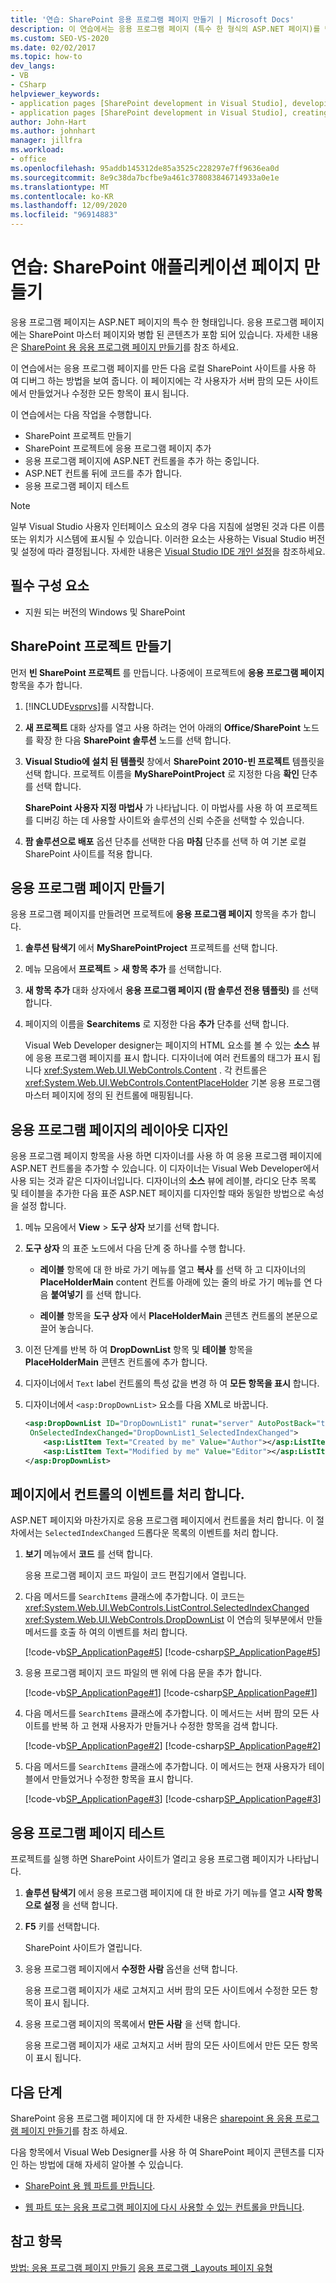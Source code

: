 ```yaml
---
title: '연습: SharePoint 응용 프로그램 페이지 만들기 | Microsoft Docs'
description: 이 연습에서는 응용 프로그램 페이지 (특수 한 형식의 ASP.NET 페이지)를 만든 다음 로컬 SharePoint 사이트를 사용 하 여 디버그 합니다.
ms.custom: SEO-VS-2020
ms.date: 02/02/2017
ms.topic: how-to
dev_langs:
- VB
- CSharp
helpviewer_keywords:
- application pages [SharePoint development in Visual Studio], developing
- application pages [SharePoint development in Visual Studio], creating
author: John-Hart
ms.author: johnhart
manager: jillfra
ms.workload:
- office
ms.openlocfilehash: 95addb145312de85a3525c228297e7ff9636ea0d
ms.sourcegitcommit: 8e9c38da7bcfbe9a461c378083846714933a0e1e
ms.translationtype: MT
ms.contentlocale: ko-KR
ms.lasthandoff: 12/09/2020
ms.locfileid: "96914883"
---
```

# <a name="walkthrough-create-a-sharepoint-application-page"></a>연습: SharePoint 애플리케이션 페이지 만들기

응용 프로그램 페이지는 ASP.NET 페이지의 특수 한 형태입니다. 응용 프로그램 페이지에는 SharePoint 마스터 페이지와 병합 된 콘텐츠가 포함 되어 있습니다. 자세한 내용은 [SharePoint 용 응용 프로그램 페이지 만들기](../sharepoint/creating-application-pages-for-sharepoint.md)를 참조 하세요.

이 연습에서는 응용 프로그램 페이지를 만든 다음 로컬 SharePoint 사이트를 사용 하 여 디버그 하는 방법을 보여 줍니다. 이 페이지에는 각 사용자가 서버 팜의 모든 사이트에서 만들었거나 수정한 모든 항목이 표시 됩니다.

이 연습에서는 다음 작업을 수행합니다.

- SharePoint 프로젝트 만들기
- SharePoint 프로젝트에 응용 프로그램 페이지 추가
- 응용 프로그램 페이지에 ASP.NET 컨트롤을 추가 하는 중입니다.
- ASP.NET 컨트롤 뒤에 코드를 추가 합니다.
- 응용 프로그램 페이지 테스트

> [!NOTE]
> 일부 Visual Studio 사용자 인터페이스 요소의 경우 다음 지침에 설명된 것과 다른 이름 또는 위치가 시스템에 표시될 수 있습니다. 이러한 요소는 사용하는 Visual Studio 버전 및 설정에 따라 결정됩니다. 자세한 내용은 [Visual Studio IDE 개인 설정](../ide/personalizing-the-visual-studio-ide.md)을 참조하세요.

## <a name="prerequisites"></a>필수 구성 요소

- 지원 되는 버전의 Windows 및 SharePoint

## <a name="create-a-sharepoint-project"></a>SharePoint 프로젝트 만들기

먼저 **빈 SharePoint 프로젝트** 를 만듭니다. 나중에이 프로젝트에 **응용 프로그램 페이지** 항목을 추가 합니다.

1. [!INCLUDE[vsprvs](../sharepoint/includes/vsprvs-md.md)]를 시작합니다.

2. **새 프로젝트** 대화 상자를 열고 사용 하려는 언어 아래의 **Office/SharePoint** 노드를 확장 한 다음 **SharePoint 솔루션** 노드를 선택 합니다.

3. **Visual Studio에 설치 된 템플릿** 창에서 **SharePoint 2010-빈 프로젝트** 템플릿을 선택 합니다. 프로젝트 이름을 **MySharePointProject** 로 지정한 다음 **확인** 단추를 선택 합니다.

     **SharePoint 사용자 지정 마법사** 가 나타납니다. 이 마법사를 사용 하 여 프로젝트를 디버깅 하는 데 사용할 사이트와 솔루션의 신뢰 수준을 선택할 수 있습니다.

4. **팜 솔루션으로 배포** 옵션 단추를 선택한 다음 **마침** 단추를 선택 하 여 기본 로컬 SharePoint 사이트를 적용 합니다.

## <a name="create-an-application-page"></a>응용 프로그램 페이지 만들기

응용 프로그램 페이지를 만들려면 프로젝트에 **응용 프로그램 페이지** 항목을 추가 합니다.

1. **솔루션 탐색기** 에서 **MySharePointProject** 프로젝트를 선택 합니다.

2. 메뉴 모음에서 **프로젝트** > **새 항목 추가** 를 선택합니다.

3. **새 항목 추가** 대화 상자에서 **응용 프로그램 페이지 (팜 솔루션 전용 템플릿)** 를 선택 합니다.

4. 페이지의 이름을 **Searchitems** 로 지정한 다음 **추가** 단추를 선택 합니다.

     Visual Web Developer designer는 페이지의 HTML 요소를 볼 수 있는 **소스** 뷰에 응용 프로그램 페이지를 표시 합니다. 디자이너에 여러 컨트롤의 태그가 표시 됩니다 <xref:System.Web.UI.WebControls.Content> . 각 컨트롤은 <xref:System.Web.UI.WebControls.ContentPlaceHolder> 기본 응용 프로그램 마스터 페이지에 정의 된 컨트롤에 매핑됩니다.

## <a name="design-the-layout-of-the-application-page"></a>응용 프로그램 페이지의 레이아웃 디자인

응용 프로그램 페이지 항목을 사용 하면 디자이너를 사용 하 여 응용 프로그램 페이지에 ASP.NET 컨트롤을 추가할 수 있습니다. 이 디자이너는 Visual Web Developer에서 사용 되는 것과 같은 디자이너입니다. 디자이너의 **소스** 뷰에 레이블, 라디오 단추 목록 및 테이블을 추가한 다음 표준 ASP.NET 페이지를 디자인할 때와 동일한 방법으로 속성을 설정 합니다.

1. 메뉴 모음에서 **View**  >  **도구 상자** 보기를 선택 합니다.

2. **도구 상자** 의 표준 노드에서 다음 단계 중 하나를 수행 합니다.

    - **레이블** 항목에 대 한 바로 가기 메뉴를 열고 **복사** 를 선택 하 고 디자이너의 **PlaceHolderMain** content 컨트롤 아래에 있는 줄의 바로 가기 메뉴를 연 다음 **붙여넣기** 를 선택 합니다.

    - **레이블** 항목을 **도구 상자** 에서 **PlaceHolderMain** 콘텐츠 컨트롤의 본문으로 끌어 놓습니다.

3. 이전 단계를 반복 하 여 **DropDownList** 항목 및 **테이블** 항목을 **PlaceHolderMain** 콘텐츠 컨트롤에 추가 합니다.

4. 디자이너에서 `Text` label 컨트롤의 특성 값을 변경 하 여 **모든 항목을 표시** 합니다.

5. 디자이너에서 `<asp:DropDownList>` 요소를 다음 XML로 바꿉니다.

    ```xml
    <asp:DropDownList ID="DropDownList1" runat="server" AutoPostBack="true"
     OnSelectedIndexChanged="DropDownList1_SelectedIndexChanged">
        <asp:ListItem Text="Created by me" Value="Author"></asp:ListItem>
        <asp:ListItem Text="Modified by me" Value="Editor"></asp:ListItem>
    </asp:DropDownList>
    ```

## <a name="handle-the-events-of-controls-on-the-page"></a>페이지에서 컨트롤의 이벤트를 처리 합니다.

ASP.NET 페이지와 마찬가지로 응용 프로그램 페이지에서 컨트롤을 처리 합니다. 이 절차에서는 `SelectedIndexChanged` 드롭다운 목록의 이벤트를 처리 합니다.

1. **보기** 메뉴에서 **코드** 를 선택 합니다.

     응용 프로그램 페이지 코드 파일이 코드 편집기에서 열립니다.

2. 다음 메서드를 `SearchItems` 클래스에 추가합니다. 이 코드는 <xref:System.Web.UI.WebControls.ListControl.SelectedIndexChanged> <xref:System.Web.UI.WebControls.DropDownList> 이 연습의 뒷부분에서 만들 메서드를 호출 하 여의 이벤트를 처리 합니다.

     [!code-vb[SP_ApplicationPage#5](../sharepoint/codesnippet/VisualBasic/sp_applicationpage/layouts/sp_applicationpage/SearchItems.aspx.vb#5)]
     [!code-csharp[SP_ApplicationPage#5](../sharepoint/codesnippet/CSharp/sp_applicationpage/layouts/sp_applicationpage/SearchItems.aspx.cs#5)]

3. 응용 프로그램 페이지 코드 파일의 맨 위에 다음 문을 추가 합니다.

     [!code-vb[SP_ApplicationPage#1](../sharepoint/codesnippet/VisualBasic/sp_applicationpage/layouts/sp_applicationpage/SearchItems.aspx.vb#1)]
     [!code-csharp[SP_ApplicationPage#1](../sharepoint/codesnippet/CSharp/sp_applicationpage/layouts/sp_applicationpage/SearchItems.aspx.cs#1)]

4. 다음 메서드를 `SearchItems` 클래스에 추가합니다. 이 메서드는 서버 팜의 모든 사이트를 반복 하 고 현재 사용자가 만들거나 수정한 항목을 검색 합니다.

     [!code-vb[SP_ApplicationPage#2](../sharepoint/codesnippet/VisualBasic/sp_applicationpage/layouts/sp_applicationpage/SearchItems.aspx.vb#2)]
     [!code-csharp[SP_ApplicationPage#2](../sharepoint/codesnippet/CSharp/sp_applicationpage/layouts/sp_applicationpage/SearchItems.aspx.cs#2)]

5. 다음 메서드를 `SearchItems` 클래스에 추가합니다. 이 메서드는 현재 사용자가 테이블에서 만들었거나 수정한 항목을 표시 합니다.

     [!code-vb[SP_ApplicationPage#3](../sharepoint/codesnippet/VisualBasic/sp_applicationpage/layouts/sp_applicationpage/SearchItems.aspx.vb#3)]
     [!code-csharp[SP_ApplicationPage#3](../sharepoint/codesnippet/CSharp/sp_applicationpage/layouts/sp_applicationpage/SearchItems.aspx.cs#3)]

## <a name="test-the-application-page"></a>응용 프로그램 페이지 테스트

프로젝트를 실행 하면 SharePoint 사이트가 열리고 응용 프로그램 페이지가 나타납니다.

1. **솔루션 탐색기** 에서 응용 프로그램 페이지에 대 한 바로 가기 메뉴를 열고 **시작 항목으로 설정** 을 선택 합니다.

2. **F5** 키를 선택합니다.

     SharePoint 사이트가 열립니다.

3. 응용 프로그램 페이지에서 **수정한 사람** 옵션을 선택 합니다.

     응용 프로그램 페이지가 새로 고쳐지고 서버 팜의 모든 사이트에서 수정한 모든 항목이 표시 됩니다.

4. 응용 프로그램 페이지의 목록에서 **만든 사람** 을 선택 합니다.

     응용 프로그램 페이지가 새로 고쳐지고 서버 팜의 모든 사이트에서 만든 모든 항목이 표시 됩니다.

## <a name="next-steps"></a>다음 단계

SharePoint 응용 프로그램 페이지에 대 한 자세한 내용은 [sharepoint 용 응용 프로그램 페이지 만들기](../sharepoint/creating-application-pages-for-sharepoint.md)를 참조 하세요.

다음 항목에서 Visual Web Designer를 사용 하 여 SharePoint 페이지 콘텐츠를 디자인 하는 방법에 대해 자세히 알아볼 수 있습니다.

- [SharePoint 용 웹 파트를 만듭니다](../sharepoint/creating-web-parts-for-sharepoint.md).

- [웹 파트 또는 응용 프로그램 페이지에 다시 사용할 수 있는 컨트롤을 만듭니다](../sharepoint/creating-reusable-controls-for-web-parts-or-application-pages.md).

## <a name="see-also"></a>참고 항목

[방법: 응용 프로그램 페이지 만들기](../sharepoint/how-to-create-an-application-page.md) 
 [응용 프로그램 _Layouts 페이지 유형](/previous-versions/office/aa979604(v=office.14))
